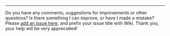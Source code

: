 ---
Do you have any comments, suggestions for improvements or other questions? Is there something I can improve, or have I made a mistake? Please [add an issue here](https://github.com/malware-dev/MDK-SE/issues), and prefix your issue title with Wiki. Thank you, your help will be very appreciated!